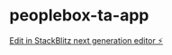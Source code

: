 # peoplebox-ta-app

[Edit in StackBlitz next generation editor ⚡️](https://stackblitz.com/~/github.com/arpit7016/peoplebox-ta-app)